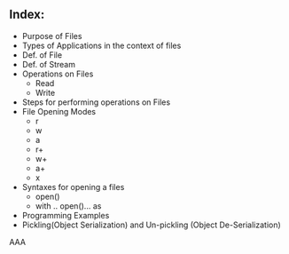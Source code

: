 ## Index:
- Purpose of Files
- Types of Applications in the context of files
- Def. of  File
- Def. of Stream
- Operations on Files
	- Read 
	- Write
- Steps for performing operations on Files
- File Opening Modes
	- r
	- w
	- a
	- r+
	- w+
	- a+
	- x
- Syntaxes for opening a files
	- open()
	- with .. open()... as
- Programming Examples
- Pickling(Object Serialization) and Un-pickling (Object De-Serialization)

AAA
